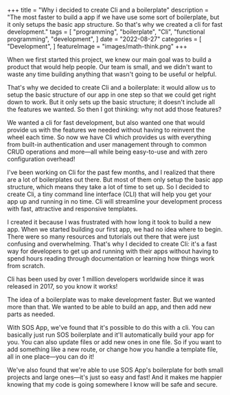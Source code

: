 +++
title = "Why i decided to create Cli and a boilerplate"
description = "The most faster to build a app if we have use some sort of boilerplate, but it only setups the basic app structure. So that's why we created a cli for fast development."
tags = [
    "programming",
    "boilerplate",
    "Cli",
    "functional programming",
    "development",
]
date = "2022-08-27"
categories = [
    "Development",
]
featureImage = "images/math-think.png"
+++

When we first started this project, we knew our main goal was to build a product that would help people. Our team is small, and we didn't want to waste any time building anything that wasn't going to be useful or helpful.

That's why we decided to create Cli and a boilerplate: it would allow us to setup the basic structure of our app in one step so that we could get right down to work. But it only sets up the basic structure; it doesn't include all the features we wanted. So then I got thinking: why not add those features?

We wanted a cli for fast development, but also wanted one that would provide us with the features we needed without having to reinvent the wheel each time. So now we have Cli which provides us with everything from built-in authentication and user management through to common CRUD operations and more—all while being easy-to-use and with zero configuration overhead!

I've been working on Cli for the past few months, and I realized that there are a lot of boilerplates out there. But most of them only setup the basic app structure, which means they take a lot of time to set up. So I decided to create Cli, a tiny command line interface (CLI) that will help you get your app up and running in no time.
Cli will streamline your development process with fast, attractive and responsive templates.

I created it because I was frustrated with how long it took to build a new app. When we started building our first app, we had no idea where to begin. There were so many resources and tutorials out there that were just confusing and overwhelming. That's why I decided to create Cli: it's a fast way for developers to get up and running with their apps without having to spend hours reading through documentation or learning how things work from scratch.

Cli has been used by over 1 million developers worldwide since it was released in 2017, so you know it works!

The idea of a boilerplate was to make development faster. But we wanted more than that. We wanted to be able to build an app, and then add new parts as needed.

With SOS App, we've found that it's possible to do this with a cli. You can basically just run SOS boilerplate and it'll automatically build your app for you. You can also update files or add new ones in one file. So if you want to add something like a new route, or change how you handle a template file, all in one place—you can do it!

We've also found that we're able to use SOS App's boilerplate for both small projects and large ones—it's just so easy and fast! And it makes me happier knowing that my code is going somewhere I know will be safe and secure.
